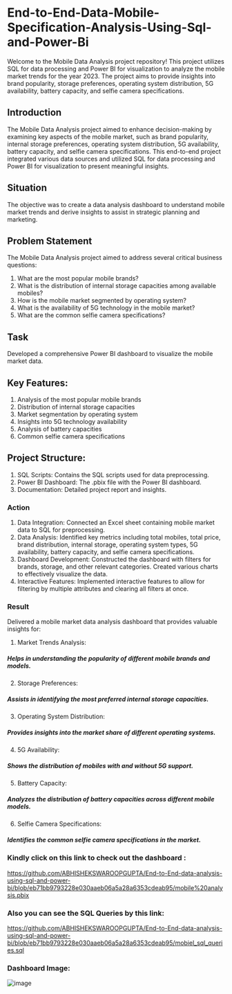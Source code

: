 # End-to-End-Data-Mobile-Specification-Analysis-Using-Sql-and-Power-Bi

Welcome to the Mobile Data Analysis project repository! This project utilizes SQL for data processing and Power BI for visualization to analyze the mobile market trends for the year 2023. The project aims to provide insights into brand popularity, storage preferences, operating system distribution, 5G availability, battery capacity, and selfie camera specifications.

## Introduction
The Mobile Data Analysis project aimed to enhance decision-making by examining key aspects of the mobile market, such as brand popularity, internal storage preferences, operating system distribution, 5G availability, battery capacity, and selfie camera specifications. This end-to-end project integrated various data sources and utilized SQL for data processing and Power BI for visualization to present meaningful insights.
## Situation
The objective was to create a data analysis dashboard to understand mobile market trends and derive insights to assist in strategic planning and marketing.
## Problem Statement
The Mobile Data Analysis project aimed to address several critical business questions:
1.	What are the most popular mobile brands?
2.	What is the distribution of internal storage capacities among available mobiles?
3.	How is the mobile market segmented by operating system?
4.	What is the availability of 5G technology in the mobile market?
5.	What are the common selfie camera specifications?
## Task
Developed a comprehensive Power BI dashboard to visualize the mobile market data.

## Key Features:
1.	Analysis of the most popular mobile brands
2.	Distribution of internal storage capacities
3.	Market segmentation by operating system
4.	Insights into 5G technology availability
5.	Analysis of battery capacities
6.	Common selfie camera specifications
## Project Structure:
1.	SQL Scripts: Contains the SQL scripts used for data preprocessing.
2.	Power BI Dashboard: The .pbix file with the Power BI dashboard.
3.	Documentation: Detailed project report and insights.

### Action
1.	Data Integration: Connected an Excel sheet containing mobile market data to SQL for preprocessing.
2.	Data Analysis: Identified key metrics including total mobiles, total price, brand distribution, internal storage, operating system types, 5G availability, battery capacity, and selfie camera specifications.
3.	Dashboard Development: Constructed the dashboard with filters for brands, storage, and other relevant categories. Created various charts to effectively visualize the data.
4.	Interactive Features: Implemented interactive features to allow for filtering by multiple attributes and clearing all filters at once.
### Result
Delivered a mobile market data analysis dashboard that provides valuable insights for:
1.	Market Trends Analysis:
#####	Helps in understanding the popularity of different mobile brands and models.
2.	Storage Preferences:
#####	Assists in identifying the most preferred internal storage capacities.
3.	Operating System Distribution:
#####	Provides insights into the market share of different operating systems.
4.	5G Availability:
#####	Shows the distribution of mobiles with and without 5G support.
5.	Battery Capacity:
#####	Analyzes the distribution of battery capacities across different mobile models.
6.	Selfie Camera Specifications:
#####	Identifies the common selfie camera specifications in the market.

### Kindly click on this link to check out the dashboard :
https://github.com/ABHISHEKSWAROOPGUPTA/End-to-End-data-analysis-using-sql-and-power-bi/blob/eb71bb9793228e030aaeb06a5a28a6353cdeab95/mobile%20analysis.pbix
### Also you can see the SQL Queries by this link:
https://github.com/ABHISHEKSWAROOPGUPTA/End-to-End-data-analysis-using-sql-and-power-bi/blob/eb71bb9793228e030aaeb06a5a28a6353cdeab95/mobiel_sql_queries.sql
### Dashboard Image:
![image](https://github.com/user-attachments/assets/702cec2e-6adb-4d1b-8331-46ef22dff921)

